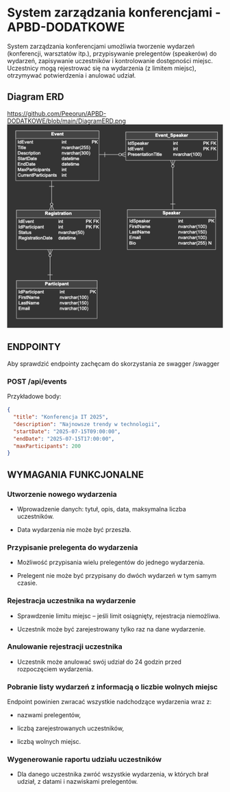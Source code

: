 # System zarządzania konferencjami - APBD-DODATKOWE
System zarządzania konferencjami umożliwia tworzenie wydarzeń (konferencji, warsztatów itp.), przypisywanie prelegentów (speakerów) do wydarzeń, zapisywanie uczestników i kontrolowanie dostępności miejsc. Uczestnicy mogą rejestrować się na wydarzenia (z limitem miejsc), otrzymywać potwierdzenia i anulować udział.

## Diagram ERD
https://github.com/Peeorun/APBD-DODATKOWE/blob/main/DiagramERD.png
![DiagramERD](https://github.com/Peeorun/APBD-DODATKOWE/blob/main/DiagramERD.png)

## ENDPOINTY
Aby sprawdzić endpointy zachęcam do skorzystania ze swagger /swagger

### POST /api/events
Przykładowe body:
```json
{
  "title": "Konferencja IT 2025",
  "description": "Najnowsze trendy w technologii",
  "startDate": "2025-07-15T09:00:00",
  "endDate": "2025-07-15T17:00:00",
  "maxParticipants": 200
}
```

## WYMAGANIA FUNKCJONALNE

### Utworzenie nowego wydarzenia

- Wprowadzenie danych: tytuł, opis, data, maksymalna liczba uczestników.

- Data wydarzenia nie może być przeszła.

### Przypisanie prelegenta do wydarzenia

- Możliwość przypisania wielu prelegentów do jednego wydarzenia.

- Prelegent nie może być przypisany do dwóch wydarzeń w tym samym czasie.

### Rejestracja uczestnika na wydarzenie

- Sprawdzenie limitu miejsc – jeśli limit osiągnięty, rejestracja niemożliwa.

- Uczestnik może być zarejestrowany tylko raz na dane wydarzenie.

### Anulowanie rejestracji uczestnika

- Uczestnik może anulować swój udział do 24 godzin przed rozpoczęciem wydarzenia.

### Pobranie listy wydarzeń z informacją o liczbie wolnych miejsc

Endpoint powinien zwracać wszystkie nadchodzące wydarzenia wraz z:

- nazwami prelegentów,

- liczbą zarejestrowanych uczestników,

- liczbą wolnych miejsc.

### Wygenerowanie raportu udziału uczestników

- Dla danego uczestnika zwróć wszystkie wydarzenia, w których brał udział, z datami i nazwiskami prelegentów.


